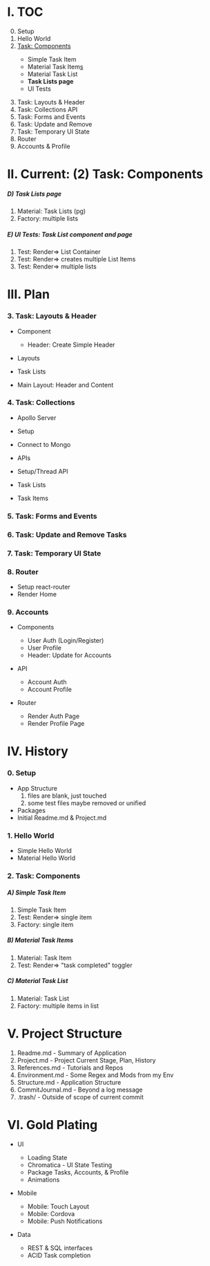 # I. TOC
<ol start="0">
  <li>Setup</li>
  <li>Hello World</li>
  <li><u>Task: Components</u></li>
    <ul>
      <li>Simple Task Item</li>
      <li>Material Task Item<u>s</u></li>
      <li>Material Task List</li>
      <li><strong>Task Lists page</strong></li>
      <li>UI Tests</li>
    </ul>
</ol>
<ol start="3">
  <li>Task: Layouts & Header</li>
  <li>Task: Collections API</li>
  <li>Task: Forms and Events</li>
  <li>Task: Update and Remove</li>
  <li>Task: Temporary UI State</li>
  <li>Router</li>
  <li>Accounts & Profile</li>
</ol>


# II. Current: (2) Task: Components
##### D) Task Lists page
  1. Material:            Task Lists (pg)
  1. Factory:             multiple lists

##### E) UI Tests: Task List component and page
  1. Test: Render=>       List Container
  1. Test: Render=>       creates multiple List Items
  1. Test: Render=>       multiple lists

# III. Plan
### 3. Task: Layouts & Header
* Component
  *  Header: Create Simple Header

*  Layouts
  *  Task Lists
  *  Main Layout: Header and Content

### 4. Task: Collections
*  Apollo Server
  *  Setup
  *  Connect to Mongo

*  APIs
  *  Setup/Thread API
  *  Task Lists
  *  Task Items

### 5. Task: Forms and Events
### 6. Task: Update and Remove Tasks
### 7. Task: Temporary UI State

### 8. Router
* Setup react-router
* Render Home

### 9. Accounts
* Components
  * User Auth (Login/Register)
  * User Profile
  * Header: Update for Accounts

* API
  * Account Auth
  * Account Profile

* Router
  * Render Auth Page
  * Render Profile Page

# IV. History
### 0. Setup
* App Structure
  1. files are blank, just touched
  1. some test files maybe removed or unified
* Packages
* Initial Readme.md & Project.md

### 1. Hello World
* Simple Hello World
* Material Hello World

### 2. Task: Components
##### A) Simple Task Item
  1. Simple Task Item
  1. Test: Render=>     single item
  1. Factory:           single item

##### B) Material Task Items
  1. Material:            Task Item
  1. Test: Render=>       "task completed" toggler

##### C) Material Task List
  1. Material:            Task List
  1. Factory:             multiple items in list


# V. Project Structure
1. Readme.md         - Summary of Application
1. Project.md        - Project Current Stage, Plan, History
1. References.md     - Tutorials and Repos
1. Environment.md    - Some Regex and Mods from my Env
1. Structure.md      - Application Structure
1. CommitJournal.md  - Beyond a log message
1. .trash/           - Outside of scope of current commit


# VI. Gold Plating
* UI
  * Loading State
  * Chromatica - UI State Testing
  * Package Tasks, Accounts, & Profile
  * Animations

* Mobile
  * Mobile: Touch Layout
  * Mobile: Cordova
  * Mobile: Push Notifications

* Data
  * REST & SQL interfaces
  * ACID Task completion
